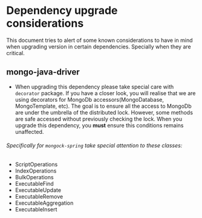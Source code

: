 # Dependency upgrade considerations
This document tries to alert of some known considerations to have in mind when upgrading version in certain dependencies. Specially when they are critical.


## mongo-java-driver
* When upgrading this dependency please take special care with `decorator` package. If you have a closer look, you will realise 
that we are using decorators for MongoDb accessors(MongoDatabase, MongoTemplate, etc). The goal is to ensure all the access to MongoDb
are under the umbrella of the distributed lock. However, some methods are safe accessed without previously checking the lock.
When you upgrade this dependency, you **must** ensure this conditions remains unaffected.

###### Specifically for `mongock-spring` take special attention to these classes:
- ScriptOperations
- IndexOperations
- BulkOperations
- ExecutableFind
- ExecutableUpdate
- ExecutableRemove
- ExecutableAggregation
- ExecutableInsert
